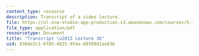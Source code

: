 ```yaml
---
content_type: resource
description: Transcript of a video lecture.
file: https://ol-ocw-studio-app-production.s3.amazonaws.com/courses/5-111-principles-of-chemical-science-fall-2008/836de3c16f854825954ab8f09d1ae836_5-111F08-L36.pdf
file_type: application/pdf
resourcetype: Document
title: "Transcript \u2013 Lecture 36"
uid: 836de3c1-6f85-4825-954a-b8f09d1ae836
---
```

